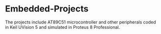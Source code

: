 # Embedded-Projects
The projects include AT89C51 microcontroller and other peripherals coded in Keil UVision 5 and simulated in Proteus 8 Professional. 
